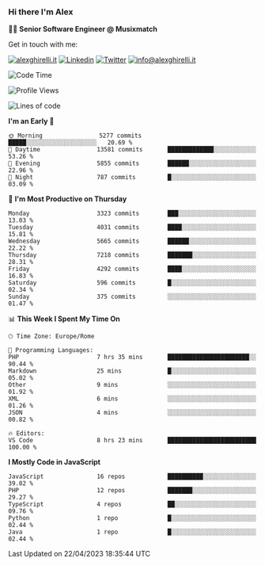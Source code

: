 ### Hi there I'm Alex

👨‍💻 __Senior Software Engineer @ Musixmatch__

Get in touch with me:

[![alexghirelli.it](https://img.shields.io/static/v1?label=alexghirelli.it&message=%20&color=red&logo=&style=flat-square&logoColor=white)](https://www.alexghirelli.it/)
[![Linkedin](https://img.shields.io/static/v1?label=Linkedin&message=%20&color=blue&logo=Linkedin&style=flat-square&logoColor=white)](https://linkedin.com/in/alexghirelli)
[![Twitter](https://img.shields.io/static/v1?label=Twitter&message=%20&color=blue&logo=Twitter&style=flat-square&logoColor=white)](https://twitter.com/alexGhirelli)
[![info@alexghirelli.it](https://img.shields.io/static/v1?label=info@alexghirelli.it&message=%20&color=red&logo=gmail&style=flat-square&logoColor=white)](mailto:info@alexghirelli.it)

<!--START_SECTION:waka-->
![Code Time](http://img.shields.io/badge/Code%20Time-7%2C440%20hrs%2052%20mins-blue)

![Profile Views](http://img.shields.io/badge/Profile%20Views-0-blue)

![Lines of code](https://img.shields.io/badge/From%20Hello%20World%20I%27ve%20Written-35.3%20million%20lines%20of%20code-blue)

**I'm an Early 🐤** 

```text
🌞 Morning                5277 commits        █████░░░░░░░░░░░░░░░░░░░░   20.69 % 
🌆 Daytime                13581 commits       █████████████░░░░░░░░░░░░   53.26 % 
🌃 Evening                5855 commits        ██████░░░░░░░░░░░░░░░░░░░   22.96 % 
🌙 Night                  787 commits         █░░░░░░░░░░░░░░░░░░░░░░░░   03.09 % 
```
📅 **I'm Most Productive on Thursday** 

```text
Monday                   3323 commits        ███░░░░░░░░░░░░░░░░░░░░░░   13.03 % 
Tuesday                  4031 commits        ████░░░░░░░░░░░░░░░░░░░░░   15.81 % 
Wednesday                5665 commits        ██████░░░░░░░░░░░░░░░░░░░   22.22 % 
Thursday                 7218 commits        ███████░░░░░░░░░░░░░░░░░░   28.31 % 
Friday                   4292 commits        ████░░░░░░░░░░░░░░░░░░░░░   16.83 % 
Saturday                 596 commits         █░░░░░░░░░░░░░░░░░░░░░░░░   02.34 % 
Sunday                   375 commits         ░░░░░░░░░░░░░░░░░░░░░░░░░   01.47 % 
```


📊 **This Week I Spent My Time On** 

```text
🕑︎ Time Zone: Europe/Rome

💬 Programming Languages: 
PHP                      7 hrs 35 mins       ███████████████████████░░   90.44 % 
Markdown                 25 mins             █░░░░░░░░░░░░░░░░░░░░░░░░   05.02 % 
Other                    9 mins              ░░░░░░░░░░░░░░░░░░░░░░░░░   01.92 % 
XML                      6 mins              ░░░░░░░░░░░░░░░░░░░░░░░░░   01.26 % 
JSON                     4 mins              ░░░░░░░░░░░░░░░░░░░░░░░░░   00.82 % 

🔥 Editors: 
VS Code                  8 hrs 23 mins       █████████████████████████   100.00 % 
```

**I Mostly Code in JavaScript** 

```text
JavaScript               16 repos            ██████████░░░░░░░░░░░░░░░   39.02 % 
PHP                      12 repos            ███████░░░░░░░░░░░░░░░░░░   29.27 % 
TypeScript               4 repos             ██░░░░░░░░░░░░░░░░░░░░░░░   09.76 % 
Python                   1 repo              █░░░░░░░░░░░░░░░░░░░░░░░░   02.44 % 
Java                     1 repo              █░░░░░░░░░░░░░░░░░░░░░░░░   02.44 % 
```




 Last Updated on 22/04/2023 18:35:44 UTC
<!--END_SECTION:waka-->
